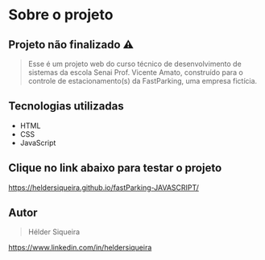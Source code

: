# Sobre o projeto

## Projeto não finalizado ⚠️

>Esse é um projeto web do curso técnico de desenvolvimento de sistemas da escola Senai Prof. Vicente Amato, construído para o controle de estacionamento(s) da FastParking, uma empresa fictícia.

## Tecnologias utilizadas

- HTML
- CSS
- JavaScript

## Clique no link abaixo para testar o projeto

https://heldersiqueira.github.io/fastParking-JAVASCRIPT/

## Autor

>Hélder Siqueira

https://www.linkedin.com/in/heldersiqueira

